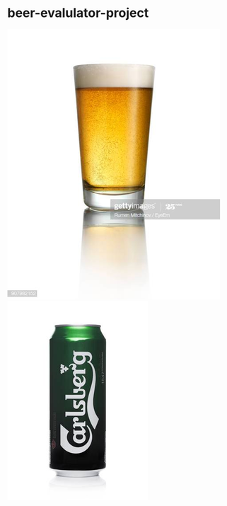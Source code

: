 # beer-evalulator-project




<img src="resources/images/beer-glass.jpg">

<img src="resources/images/carlsberg.jpg">

